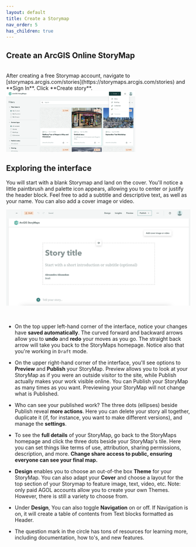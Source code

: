 ```yaml
---
layout: default
title: Create a Storymap
nav_order: 5
has_children: true
---
```

## Create an ArcGIS Online StoryMap
<br>
After creating a free Storymap account, navigate to [storymaps.arcgis.com/stories](https://storymaps.arcgis.com/stories) and **Sign In**. Click **Create story**.
    
<br>

<img src="images/storymap_create.png" style="width:70%">

## Exploring the interface 
You will start with a blank Storymap and land on the cover. You'll notice a little paintbrush and palette icon appears, allowing you to center or justify the header block. Feel free to add a subtitle and descriptive text, as well as your name. You can also add a cover image or video. 
<br>

![story title](./images/storymap_cover.png)

<br>

- On the top upper left-hand corner of the interface, notice your changes have **saved automatically**. The curved forward and backward arrows allow you to **undo** and **redo** your moves as you go. The straight back arrow will take you back to the StoryMaps homepage. Notice also that you're working in ```Draft``` mode. 

- On the upper right-hand corner of the interface, you'll see options to **Preview** and **Publish** your StoryMap. Preview allows you to look at your StoryMap as if you were an outside visitor to the site, while Publish actually makes your work visible online. You can Publish your StoryMap as many times as you want. Previewing your StoryMap will not change what is Published. 

- Who can see your published work? The three dots (ellipses) beside Publish reveal **more actions**. Here you can delete your story all together, duplicate it (if, for instance, you want to make different versions), and manage the **settings**. 

- To see the **full details** of your StoryMap, go back to the StoryMaps homepage and click the three dots beside your StoryMap's tile. Here you can set things like terms of use, attribution, sharing permissions, description, and more. **Change share access to public, ensuring everyone can see your final map.**

- **Design** enables you to choose an out-of-the box **Theme** for your StoryMap. You can also adapt your **Cover** and choose a layout for the top section of your Storymap to feature image, text, video, etc. Note: only paid AGOL accounts allow you to create your own Themes. However, there is still a variety to choose from.

- Under **Design**, You can also toggle **Navigation** on or off. If Navigation is on, it will create a table of contents from Text blocks formatted as Header.

- The question mark in the circle has tons of resources for learning more, including documentation, how to's, and new features.

<br>
